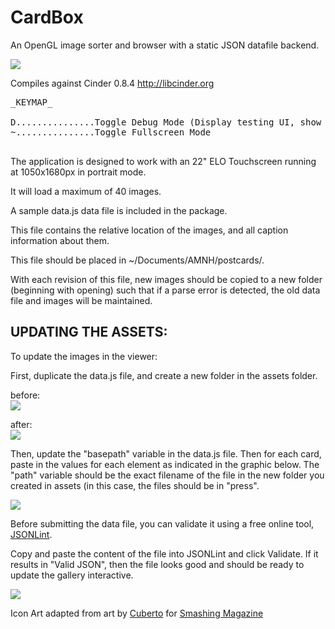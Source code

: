 <h1>CardBox</h1>

An OpenGL image sorter and browser with a static JSON datafile backend.

<img src="https://raw.github.com/camb416/CardBox/master/screenshot.jpg" />

Compiles against Cinder 0.8.4 http://libcinder.org

<pre>
_KEYMAP_

D...............Toggle Debug Mode (Display testing UI, show cursor widget)
~...............Toggle Fullscreen Mode

</pre>

The application is designed to work with an 22" ELO Touchscreen running at 1050x1680px in portrait mode.

It will load a maximum of 40 images.

A sample data.js data file is included in the package.

This file contains the relative location of the images, and all caption information about them.

This file should be placed in ~/Documents/AMNH/postcards/.

With each revision of this file, new images should be copied to a new folder (beginning with opening) such that if a parse error is detected, the old data file and images will be maintained.

<h2>UPDATING THE ASSETS:</h2>

To update the images in the viewer:

First, duplicate the data.js file, and create a new folder in the assets folder.

before:
<br /><img src="https://raw.github.com/camb416/CardBox/master/doc/assets_folder_structure.png" />

after:
<br /><img src="https://raw.github.com/camb416/CardBox/master/doc/asset_update_structure.png" />

Then, update the "basepath" variable in the data.js file. Then for each card, paste in the values for each element as indicated in the graphic below. The "path" variable should be the exact filename of the file in the new folder you created in assets (in this case, the files should be in "press".

<img src="https://raw.github.com/camb416/CardBox/master/doc/data_file.png" />

Before submitting the data file, you can validate it using a free online tool, <a href="http://jsonlint.com/">JSONLint</a>.

Copy and paste the content of the file into JSONLint and click Validate. If it results in "Valid JSON", then the file looks good and should be ready to update the gallery interactive.

<img src="https://raw.github.com/camb416/CardBox/master/doc/jsonlint_screenshot.jpg" />

Icon Art adapted from art by <a href="http://www.cuberto.com/">Cuberto</a> for <a href="http://www.smashingmagazine.com/2012/02/02/freebie-valentines-day-icon-set/">Smashing Magazine</a>
